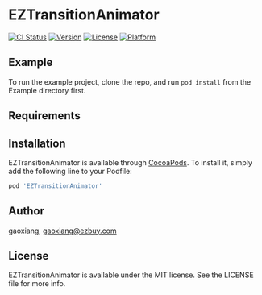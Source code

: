 # EZTransitionAnimator

[![CI Status](https://img.shields.io/travis/gaoxiang/EZTransitionAnimator.svg?style=flat)](https://travis-ci.org/gaoxiang/EZTransitionAnimator)
[![Version](https://img.shields.io/cocoapods/v/EZTransitionAnimator.svg?style=flat)](https://cocoapods.org/pods/EZTransitionAnimator)
[![License](https://img.shields.io/cocoapods/l/EZTransitionAnimator.svg?style=flat)](https://cocoapods.org/pods/EZTransitionAnimator)
[![Platform](https://img.shields.io/cocoapods/p/EZTransitionAnimator.svg?style=flat)](https://cocoapods.org/pods/EZTransitionAnimator)

## Example

To run the example project, clone the repo, and run `pod install` from the Example directory first.

## Requirements

## Installation

EZTransitionAnimator is available through [CocoaPods](https://cocoapods.org). To install
it, simply add the following line to your Podfile:

```ruby
pod 'EZTransitionAnimator'
```

## Author

gaoxiang, gaoxiang@ezbuy.com

## License

EZTransitionAnimator is available under the MIT license. See the LICENSE file for more info.
